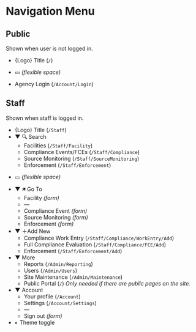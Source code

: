# Navigation Menu

## Public

Shown when user is not logged in.

* {Logo} Title (`/`)
- ▭ *(flexible space)*
* Agency Login (`/Account/Login`)

## Staff

Shown when staff is logged in.

* {Logo} Title (`/Staff`)
* ▼ 🔍︎ Search
    * Facilities (`/Staff/Facility`)
    * Compliance Events/FCEs (`/Staff/Compliance`)
    * Source Monitoring (`/Staff/SourceMonitoring`)
    * Enforcement (`/Staff/Enforcement`)
- ▭ *(flexible space)*
* ▼ 🡽 Go To
    * Facility *(form)*
    * —
    * Compliance Event *(form)*
    * Source Monitoring *(form)*
    * Enforcement *(form)*
* ▼ ＋Add New
    * Compliance Work Entry (`/Staff/Compliance/WorkEntry/Add`)
    * Full Compliance Evaluation (`/Staff/Compliance/FCE/Add`)
    * Enforcement (`/Staff/Enforcement/Add`)
* ▼ More
    * Reports (`/Admin/Reporting`)
    * Users (`/Admin/Users`)
    * Site Maintenance (`/Admin/Maintenance`)
    * Public Portal (`/`) *Only needed if there are public pages on the site.*
* ▼ Account
    * Your profile (`/Account`)
    * Settings (`/Account/Settings`)
    * —
    * Sign out *(form)*
* ◐	Theme toggle
